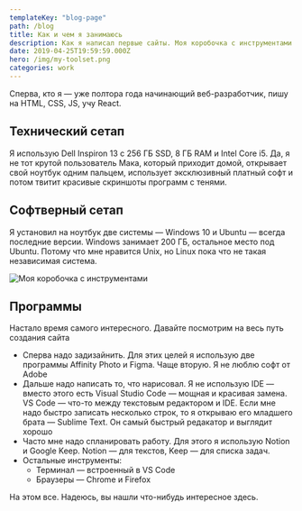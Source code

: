 ```yaml
---
templateKey: "blog-page"
path: /blog
title: Как и чем я занимаюсь
description: Как я написал первые сайты. Моя коробочка с инструментами
date: 2019-04-25T19:59:59.000Z
hero: /img/my-toolset.png
categories: work
---
```


Сперва, кто я — уже полтора года начинающий веб-разработчик, пишу на HTML, CSS, JS, учу React.

## Технический сетап

Я использую Dell Inspiron 13 с 256 ГБ SSD, 8 ГБ RAM и Intel Core i5. Да, я не тот крутой пользователь Мака, который приходит домой, открывает свой ноутбук одним пальцем, использует эксклюзивный платный софт и потом твитит красивые скриншоты программ с тенями.

## Софтверный сетап

Я установил на ноутбук две системы — Windows 10 и Ubuntu — всегда последние версии. Windows занимает 200 ГБ, остальное место под Ubuntu. Потому что мне нравится Unix, но Linux пока что не такая независимая система.

![Моя коробочка с инструментами](/img/toolset.jpg "Моя коробочка с инструментами")

## Программы

Настало время самого интересного. Давайте посмотрим на весь путь создания сайта

- Сперва надо задизайнить. Для этих целей я использую две программы Affinity Photo и Figma. Чаще вторую. Я не люблю софт от Adobe
- Дальше надо написать то, что нарисовал. Я не использую IDE — вместо этого есть Visual Studio Code — мощная и красивая замена. VS Code — что-то между текстовым редактором и IDE. Если мне надо быстро записать несколько строк, то я открываю его младшего брата — Sublime Text. Он самый быстрый редакатор и выглядит хорошо
- Часто мне надо спланировать работу. Для этого я использую Notion и Google Keep. Notion — для текстов, Keep — для списка задач.
- Остальные инструменты:
  - Терминал — встроенный в VS Code
  - Браузеры — Chrome и Firefox

На этом все. Надеюсь, вы нашли что-нибудь интересное здесь.
